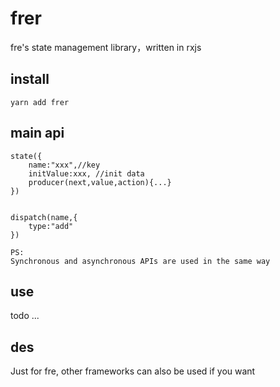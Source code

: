 # frer
fre's state management library，written in rxjs


## install
```
yarn add frer
```

## main api
```
state({
    name:"xxx",//key
    initValue:xxx, //init data
    producer(next,value,action){...}
})


dispatch(name,{
    type:"add" 
})

PS:
Synchronous and asynchronous APIs are used in the same way
```

## use

todo ...

## des

Just for fre, other frameworks can also be used if you want
